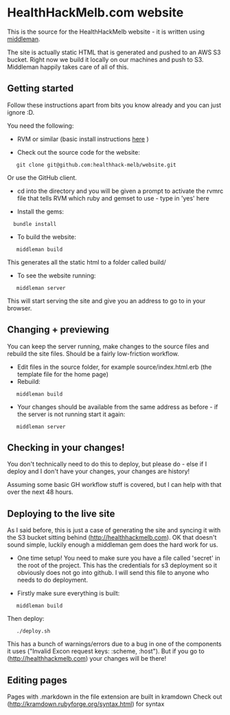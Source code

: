 HealthHackMelb.com website
=======

This is the source for the HealthHackMelb website - it is written using [middleman](http://middlemanapp.com).

The site is actually static HTML that is generated and pushed to an AWS S3 bucket. Right now we build it locally on our machines and push to S3. Middleman happily takes care of all of this.

Getting started
--------------

Follow these instructions apart from bits you know already and you can
just ignore :D.

You need the following:

+ RVM or similar (basic install instructions
  [here](https://rvm.io/rvm/install) )

+ Check out the source code for the website:

```
   git clone git@github.com:healthhack-melb/website.git
```

Or use the GitHub client.

+ cd into the directory and you will be given a prompt to activate the
  rvmrc file that tells RVM which ruby and gemset to use - type in
  'yes' here

+ Install the gems:

```
  bundle install
```

+ To build the website:

```
   middleman build
```

This generates all the static html to a folder called build/

+ To see the website running:

```
   middleman server
```

This will start serving the site and give you an address to go to in
your browser.

Changing + previewing
-----

You can keep the server running, make changes to the source files and
rebuild the site files. Should be a fairly low-friction workflow.

+ Edit files in the source folder, for example source/index.html.erb
  (the template file for the home page)
+ Rebuild:

```
   middleman build
```

+ Your changes should be available from the same address as before -
  if the server is not running start it again:
  
```
   middleman server
```

Checking in your changes!
--------

You don't technically need to do this to deploy, but please do - else
if I deploy and I don't have your changes, your changes are history!

Assuming some basic GH workflow stuff is covered, but I can help with
that over the next 48 hours.

Deploying to the live site
----------

As I said before, this is just a case of generating the site and
syncing it with the S3 bucket sitting behind
(http://healthhackmelb.com). OK that doesn't sound simple, luckily
enough a middleman gem does the hard work for us.

+ One time setup! You need to make sure you have a file called
  'secret' in the root of the project. This has the credentials for s3
  deployment so it obviously does not go into github. I will send this
  file to anyone who needs to do deployment.
  
+ Firstly make sure everything is built:

```
   middleman build
```

Then deploy:

```
   ./deploy.sh
```

This has a bunch of warnings/errors due to a bug in one of the
components it uses ("Invalid Excon request keys: :scheme, :host"). But
if you go to (http://healthhackmelb.com) your changes will be there!


Editing pages
----------

Pages with .markdown in the file extension are built in kramdown
Check out (http://kramdown.rubyforge.org/syntax.html) for syntax


